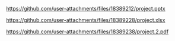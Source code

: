 https://github.com/user-attachments/files/18389212/project.pptx

https://github.com/user-attachments/files/18389228/project.xlsx

https://github.com/user-attachments/files/18389238/project.2.pdf
